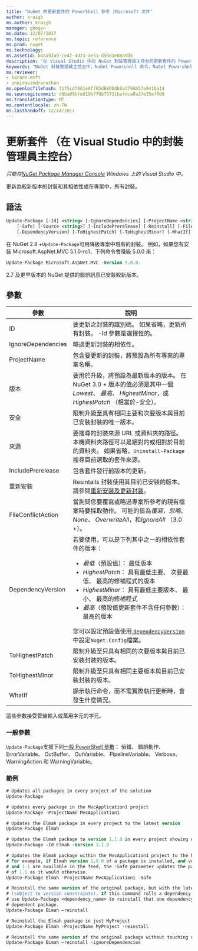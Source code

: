 ```yaml
---
title: "NuGet 的更新套件的 PowerShell 參考 |Microsoft 文件"
author: kraigb
ms.author: kraigb
manager: ghogen
ms.date: 12/07/2017
ms.topic: reference
ms.prod: nuget
ms.technology: 
ms.assetid: b4aa92a9-ce47-4d23-ae51-d5683e08a9d5
description: "在 Visual Studio 中的 NuGet 封裝管理員主控台的更新套件的 PowerShell 命令的參考。"
keywords: "NuGet 封裝管理員主控台中，NuGet Powershell 命令，NuGet Powershell 參考資料，更新套件"
ms.reviewer:
- karann-msft
- unniravindranathan
ms.openlocfilehash: 71f5cd7061e0f765d8808db8a3798657a941ba14
ms.sourcegitcommit: d0ba99bfe019b779b75731bafdca8a37e35ef0d9
ms.translationtype: MT
ms.contentlocale: zh-TW
ms.lasthandoff: 12/14/2017
---
```

# <a name="update-package-package-manager-console-in-visual-studio"></a>更新套件 （在 Visual Studio 中的封裝管理員主控台）

*只能在[NuGet Package Manager Console](Package-Manager-Console.md) Windows 上的 Visual Studio 中。*

更新為較新版本的封裝和其相依性或在專案中，所有封裝。

## <a name="syntax"></a>語法

```ps
Update-Package [-Id] <string> [-IgnoreDependencies] [-ProjectName <string>] [-Version <string>]
    [-Safe] [-Source <string>] [-IncludePrerelease] [-Reinstall] [-FileConflictAction]
    [-DependencyVersion] [-ToHighestPatch] [-ToHighestMinor] [-WhatIf] [<CommonParameters>]
```

在 NuGet 2.8 +`Update-Package`可用降級專案中現有的封裝。 例如，如果您有安裝 Microsoft.AspNet.MVC 5.1.0-rc1，下列命令會降級 5.0.0 來：

```ps
Update-Package Microsoft.AspNet.MVC -Version 5.0.0.
```

2.7 及更早版本的 NuGet 提供的錯誤訊息已安裝較新版本。

## <a name="parameters"></a>參數

|  參數 | 說明 |
| --- | --- |
| ID | 要更新之封裝的識別碼。 如果省略，更新所有封裝。 -Id 參數是選擇性的。 |
| IgnoreDependencies | 略過更新封裝的相依性。 |
| ProjectName | 包含要更新的封裝，將預設為所有專案的專案名稱。 |
| 版本 | 要用於升級，將預設為最新版本的版本。 在 NuGet 3.0 + 版本的值必須是其中一個*Lowest、 最高、 HighestMinor*，或*HighestPatch* （相當於-安全）。 |
| 安全 | 限制升級至具有相同主要和次要版本與目前已安裝封裝的唯一版本。 |
| 來源 | 要搜尋的封裝來源 URL 或資料夾的路徑。 本機資料夾路徑可以是絕對的或相對於目前的資料夾。 如果省略，`Uninstall-Package`搜尋目前選取的套件來源。 |
| IncludePrerelease | 包含套件發行前版本的更新。 |
| 重新安裝 | Resintalls 封裝使用其目前已安裝的版本。 請參閱[重新安裝及更新封裝](../consume-packages/reinstalling-and-updating-packages.md)。 |
| FileConflictAction | 當詢問您要覆寫或略過專案所參考的現有檔案時要採取動作。 可能的值為*覆寫，忽略、 None、 OverwriteAll*，和*IgnoreAll* （3.0 +）。 |
| DependencyVersion | 若要使用，可以是下列其中之一的相依性套件的版本：<br/><ul><li>*最低*（預設值）： 最低版本</li><li>*HighestPatch*： 具有最低主要、 次要最低、 最高的修補程式的版本</li><li>*HighestMinor*： 具有最低主要版本、 最小、 最高的修補程式</li><li>*最高*（預設值更新套件不含任何參數）： 最高的版本</li></ul>您可以設定預設值使用[ `dependencyVersion` ](../Schema/nuget-config-file.md#config-section)中設定`Nuget.Config`檔案。 |
| ToHighestPatch | 限制升級至只具有相同的次要版本與目前已安裝封裝的版本。 |
| ToHighestMinor | 限制升級至只具有相同主要版本與目前已安裝封裝的版本。 |
| WhatIf | 顯示執行命令，而不需實際執行更新時，會發生什麼情況。 |

這些參數接受管線輸入或萬用字元的字元。

### <a name="common-parameters"></a>一般參數

`Update-Package`支援下列[一般 PowerShell 參數](http://go.microsoft.com/fwlink/?LinkID=113216)： 偵錯、 錯誤動作、 ErrorVariable、 OutBuffer、 OutVariable、 PipelineVariable、 Verbose、 WarningAction 和 WarningVariable。

### <a name="examples"></a>範例

```ps
# Updates all packages in every project of the solution
Update-Package

# Updates every package in the MvcApplication1 project
Update-Package -ProjectName MvcApplication1

# Updates the Elmah package in every project to the latest version
Update-Package Elmah

# Updates the Elmah package to version 1.1.0 in every project showing optional -Id usage
Update-Package -Id Elmah -Version 1.1.0

# Updates the Elmah package within the MvcApplication1 project to the highest "safe" version.
# For example, if Elmah version 1.0.0 of a package is installed, and versions 1.0.1, 1.0.2,
# and 1.1 are available in the feed, the -Safe parameter updates the package to 1.0.2 instead
# of 1.1 as it would otherwise.
Update-Package Elmah -ProjectName MvcApplication1 -Safe

# Reinstall the same version of the original package, but with the latest version of dependencies
# (subject to version constraints). If this command rolls a dependency back to an earlier version,
# use Update-Package <dependency_name> to reinstall that one dependency without affecting the
# dependent package.
Update-Package ELmah –reinstall 

# Reinstall the Elmah package in just MyProject
Update-Package Elmah -ProjectName MyProject -reinstall

# Reinstall the same version of the original package without touching dependencies.
Update-Package ELmah –reinstall -ignoreDependencies
```